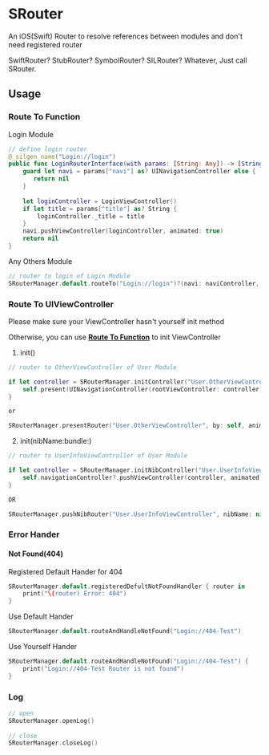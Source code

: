 # SRouter
An iOS(Swift) Router to resolve references between modules and don't need registered router

SwiftRouter?  StubRouter?  SymbolRouter?  SILRouter?  Whatever, Just call SRouter.


## Usage

### Route To Function

Login Module
```swift
// define login router
@_silgen_name("Login://login")
public func LoginRouterInterface(with params: [String: Any]) -> [String: Any]? {
    guard let navi = params["navi"] as? UINavigationController else {
       return nil
    }
    
    let loginController = LoginViewController()
    if let title = params["title"] as? String {
        loginController._title = title
    }
    navi.pushViewController(loginController, animated: true)
    return nil
}

```

Any Others Module

```swift
// router to login of Login Module
SRouterManager.default.routeTo("Login://login")?(navi: naviController, title: "登录🚀🚀🚀", others: "Any others params...")
```

### Route To UIViewController

Please make sure your ViewController hasn't yourself init method    

Otherwise, you can use **[Route To Function](#route-to-function)** to init ViewController

1. init()

```swift
// router to OtherViewController of User Module

if let controller = SRouterManager.initController("User.OtherViewController") {
    self.present(UINavigationController(rootViewController: controller), animated: true, completion: nil)
}

or

SRouterManager.presentRouter("User.OtherViewController", by: self, animated: true)

```

2. init(nibName:bundle:)

```swift
// router to UserInfoViewController of User Module

if let controller = SRouterManager.initNibController("User.UserInfoViewController", nibName: nil, bundle: nil) {
    self.navigationController?.pushViewController(controller, animated: true)
}

OR

SRouterManager.pushNibRouter("User.UserInfoViewController", nibName: nil, bundle: nil, by: self.navigationController, animated: true)

```

### Error Hander

#### Not Found(404)

Registered Default Hander for 404

```swift
SRouterManager.default.registeredDefultNotFoundHandler { router in
    print("\(router) Error: 404")
}
```

Use Default Hander

```swift
SRouterManager.default.routeAndHandleNotFound("Login://404-Test")
```

Use Yourself Hander

```swift
SRouterManager.default.routeAndHandleNotFound("Login://404-Test") {
    print("Login://404-Test Router is not found")            
}
```


### Log

```swift
// open
SRouterManager.openLog()
 
// close
SRouterManager.closeLog()
```


